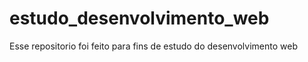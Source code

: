 # estudo_desenvolvimento_web
 Esse repositorio foi feito para fins de estudo do desenvolvimento web

